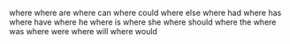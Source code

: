 where
where are
where can
where could
where else
where had
where has
where have
where he
where is
where she
where should
where the
where was
where were
where will
where would
